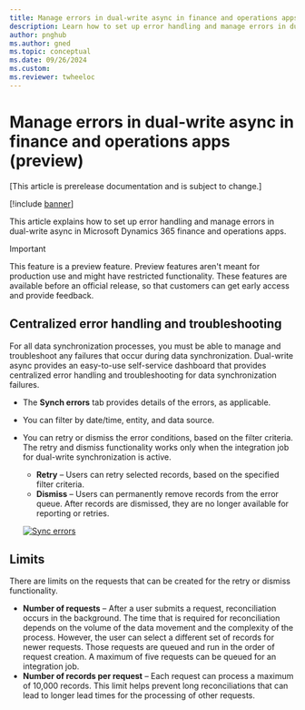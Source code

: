 ```yaml
---
title: Manage errors in dual-write async in finance and operations apps (preview)
description: Learn how to set up error handling and manage errors in dual-write async in Microsoft Dynamics 365 finance and operations apps.
author: pnghub
ms.author: gned
ms.topic: conceptual
ms.date: 09/26/2024
ms.custom:
ms.reviewer: twheeloc
---
```


# Manage errors in dual-write async in finance and operations apps (preview)

[This article is prerelease documentation and is subject to change.]

[!include [banner](../../includes/banner.md)]

This article explains how to set up error handling and manage errors in dual-write async in Microsoft Dynamics 365 finance and operations apps.

> [!IMPORTANT]
> This feature is a preview feature. Preview features aren't meant for production use and might have restricted functionality. These features are available before an official release, so that customers can get early access and provide feedback.

## Centralized error handling and troubleshooting

For all data synchronization processes, you must be able to manage and troubleshoot any failures that occur during data synchronization. Dual-write async provides an easy-to-use self-service dashboard that provides centralized error handling and troubleshooting for data synchronization failures.

- The **Synch errors** tab provides details of the errors, as applicable.
- You can filter by date/time, entity, and data source.
- You can retry or dismiss the error conditions, based on the filter criteria. The retry and dismiss functionality works only when the integration job for dual-write synchronization is active.

    - **Retry** – Users can retry selected records, based on the specified filter criteria.
    - **Dismiss** – Users can permanently remove records from the error queue. After records are dismissed, they are no longer available for reporting or retries.
 
  [![Sync errors](./media/image(1).png)](./media/image(1).png)

## Limits

There are limits on the requests that can be created for the retry or dismiss functionality.

- **Number of requests** – After a user submits a request, reconciliation occurs in the background. The time that is required for reconciliation depends on the volume of the data movement and the complexity of the process. However, the user can select a different set of records for newer requests. Those requests are queued and run in the order of request creation. A maximum of five requests can be queued for an integration job.
- **Number of records per request** – Each request can process a maximum of 10,000 records. This limit helps prevent long reconciliations that can lead to longer lead times for the processing of other requests.
